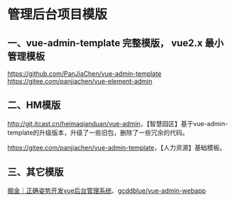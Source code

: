 # 管理后台项目模版

## 一、vue-admin-template 完整模版， vue2.x 最小管理模板

<https://github.com/PanJiaChen/vue-admin-template>
<https://gitee.com/panjiachen/vue-element-admin>

## 二、HM模版

<http://git.itcast.cn/heimaqianduan/vue-admin>，【智慧园区】基于vue-admin-template的升级版本，升级了一些旧包，删除了一些冗余的代码。

<https://gitee.com/panjiachen/vue-admin-template>，【人力资源】基础模板。


## 三、其它模版

[掘金｜正确姿势开发vue后台管理系统](https://juejin.cn/post/6844903928761417741#heading-20)、[gcddblue/vue-admin-webapp](https://github.com/gcddblue/vue-admin-webapp)